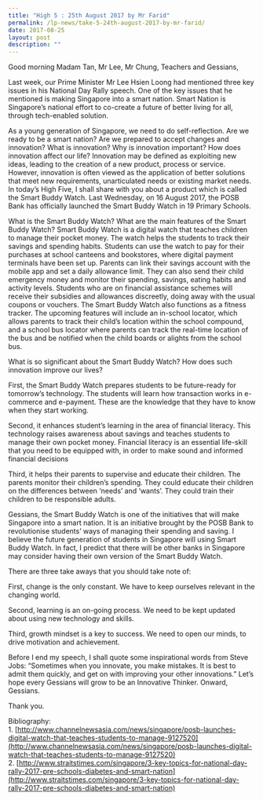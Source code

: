```yaml
---
title: "High 5 : 25th August 2017 by Mr Farid"
permalink: /lp-news/take-5-24th-august-2017-by-mr-farid/
date: 2017-08-25
layout: post
description: ""
---
```

Good morning Madam Tan, Mr Lee, Mr Chung, Teachers and Gessians,

Last week, our Prime Minister Mr Lee Hsien Loong had mentioned three key issues in his National Day Rally speech. One of the key issues that he mentioned is making Singapore into a smart nation. Smart Nation is Singapore’s national effort to co-create a future of better living for all, through tech-enabled solution.

As a young generation of Singapore, we need to do self-reflection. Are we ready to be a smart nation? Are we prepared to accept changes and innovation? What is innovation? Why is innovation important? How does innovation affect our life? Innovation may be defined as exploiting new ideas, leading to the creation of a new product, process or service. However, innovation is often viewed as the application of better solutions that meet new requirements, unarticulated needs or existing market needs. In today’s High Five, I shall share with you about a product which is called the Smart Buddy Watch. Last Wednesday, on 16 August 2017, the POSB Bank has officially launched the Smart Buddy Watch in 19 Primary Schools.

What is the Smart Buddy Watch? What are the main features of the Smart Buddy Watch? Smart Buddy Watch is a digital watch that teaches children to manage their pocket money. The watch helps the students to track their savings and spending habits. Students can use the watch to pay for their purchases at school canteens and bookstores, where digital payment terminals have been set up. Parents can link their savings account with the mobile app and set a daily allowance limit. They can also send their child emergency money and monitor their spending, savings, eating habits and activity levels. Students who are on financial assistance schemes will receive their subsidies and allowances discreetly, doing away with the usual coupons or vouchers. The Smart Buddy Watch also functions as a fitness tracker. The upcoming features will include an in-school locator, which allows parents to track their child’s location within the school compound, and a school bus locator where parents can track the real-time location of the bus and be notified when the child boards or alights from the school bus.

What is so significant about the Smart Buddy Watch? How does such innovation improve our lives?

First, the Smart Buddy Watch prepares students to be future-ready for tomorrow’s technology. The students will learn how transaction works in e-commerce and e-payment. These are the knowledge that they have to know when they start working.

Second, it enhances student’s learning in the area of financial literacy. This technology raises awareness about savings and teaches students to manage their own pocket money. Financial literacy is an essential life-skill that you need to be equipped with, in order to make sound and informed financial decisions

Third, it helps their parents to supervise and educate their children. The parents monitor their children’s spending. They could educate their children on the differences between ‘needs’ and ‘wants’. They could train their children to be responsible adults.

Gessians, the Smart Buddy Watch is one of the initiatives that will make Singapore into a smart nation. It is an initiative brought by the POSB Bank to revolutionise students’ ways of managing their spending and saving. I believe the future generation of students in Singapore will using Smart Buddy Watch. In fact, I predict that there will be other banks in Singapore may consider having their own version of the Smart Buddy Watch.

There are three take aways that you should take note of:

First, change is the only constant. We have to keep ourselves relevant in the changing world.

Second, learning is an on-going process. We need to be kept updated about using new technology and skills.

Third, growth mindset is a key to success. We need to open our minds, to drive motivation and achievement.

Before I end my speech, I shall quote some inspirational words from Steve Jobs: “Sometimes when you innovate, you make mistakes. It is best to admit them quickly, and get on with improving your other innovations.” Let’s hope every Gessians will grow to be an Innovative Thinker. Onward, Gessians.

Thank you.

Bibliography:  
1. [http://www.channelnewsasia.com/news/singapore/posb-launches-digital-watch-that-teaches-students-to-manage-9127520](http://www.channelnewsasia.com/news/singapore/posb-launches-digital-watch-that-teaches-students-to-manage-9127520)  
2. [http://www.straitstimes.com/singapore/3-key-topics-for-national-day-rally-2017-pre-schools-diabetes-and-smart-nation](http://www.straitstimes.com/singapore/3-key-topics-for-national-day-rally-2017-pre-schools-diabetes-and-smart-nation)